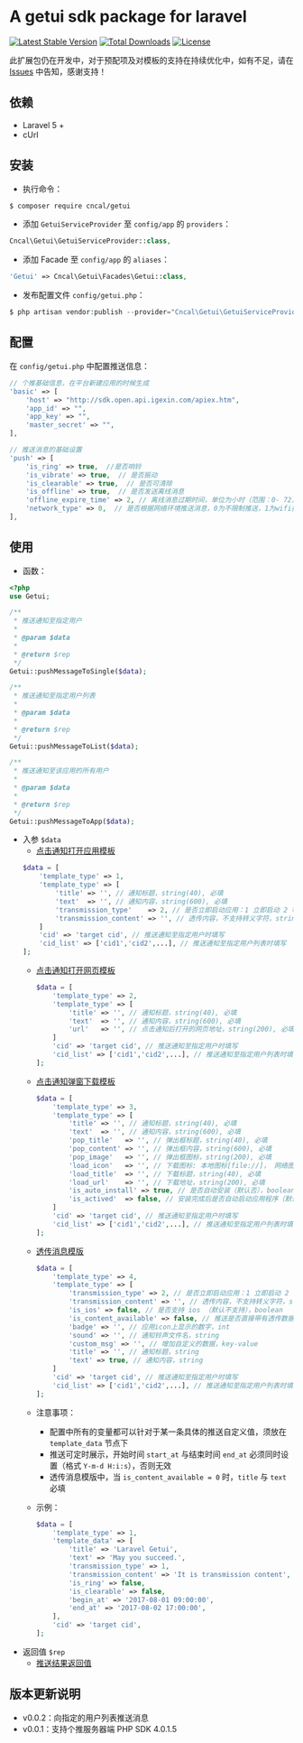# A getui sdk package for laravel

[![Latest Stable Version](https://poser.pugx.org/cncal/getui/v/stable)](https://packagist.org/packages/cncal/getui)
[![Total Downloads](https://poser.pugx.org/cncal/getui/downloads)](https://packagist.org/packages/cncal/getui)
[![License](https://poser.pugx.org/cncal/getui/license)](https://packagist.org/packages/cncal/getui)

此扩展包仍在开发中，对于预配项及对模板的支持在持续优化中，如有不足，请在 [Issues](https://github.com/cncal/getui/issues) 中告知，感谢支持！

## 依赖
* Laravel 5 +
* cUrl

## 安装
* 执行命令： 
```sh
$ composer require cncal/getui
```

* 添加 `GetuiServiceProvider` 至 `config/app` 的 `providers`：
```php
Cncal\Getui\GetuiServiceProvider::class,
```

* 添加 Facade 至 `config/app` 的 `aliases`：
```php
'Getui' => Cncal\Getui\Facades\Getui::class,
```

* 发布配置文件 `config/getui.php`：
```php
$ php artisan vendor:publish --provider="Cncal\Getui\GetuiServiceProvider"
```

## 配置
在 `config/getui.php` 中配置推送信息：
```php
// 个推基础信息，在平台新建应用的时候生成
'basic' => [
    'host' => "http://sdk.open.api.igexin.com/apiex.htm",
    'app_id' => "",
    'app_key' => "",
    'master_secret' => "",
],

// 推送消息的基础设置
'push' => [
    'is_ring' => true,  //是否响铃
    'is_vibrate' => true,  // 是否振动
    'is_clearable' => true,  // 是否可清除
    'is_offline' => true,  // 是否发送离线消息
    'offline_expire_time' => 2, // 离线消息过期时间，单位为小时（范围：0- 72），该时间段内 cid 在线过的用户均可收到通知
    'network_type' => 0,  // 是否根据网络环境推送消息，0为不限制推送，1为wifi推送，2为4G/3G/2G
],
```

## 使用
* 函数：
```php
<?php 
use Getui;

/**
 * 推送通知至指定用户
 *
 * @param $data
 *
 * @return $rep
 */
Getui::pushMessageToSingle($data);

/**
 * 推送通知至指定用户列表
 *
 * @param $data
 *
 * @return $rep
 */
Getui::pushMessageToList($data);

/**
 * 推送通知至该应用的所有用户
 *
 * @param $data
 *
 * @return $rep
 */
Getui::pushMessageToApp($data);

```

* 入参 `$data`
    * [点击通知打开应用模板](http://docs.getui.com/server/php/template/#1)
    ``` php
    $data = [
        'template_type' => 1,
        'template_type' => [
            'title' => '', // 通知标题，string(40), 必填
            'text'  => '', // 通知内容，string(600), 必填
            'transmission_type'    => 2, // 是否立即启动应用：1 立即启动 2 等待客户端自启动，必填
            'transmission_content' => '', // 透传内容，不支持转义字符，string(2048), 必填
        ]
        'cid' => 'target cid', // 推送通知至指定用户时填写
        'cid_list' => ['cid1','cid2',...], // 推送通知至指定用户列表时填写
    ];
    ```
    * [点击通知打开网页模板](http://docs.getui.com/server/php/template/#2)
        ``` php
        $data = [
            'template_type' => 2,
            'template_type' => [
                'title' => '', // 通知标题，string(40), 必填
                'text'  => '', // 通知内容，string(600), 必填
                'url'   => '', // 点击通知后打开的网页地址，string(200), 必填
            ]
            'cid' => 'target cid', // 推送通知至指定用户时填写
            'cid_list' => ['cid1','cid2',...], // 推送通知至指定用户列表时填写
        ];
        ```
        
    * [点击通知弹窗下载模板](http://docs.getui.com/server/php/template/#3)
        ``` php
        $data = [
            'template_type' => 3,
            'template_type' => [
                'title' => '', // 通知标题，string(40), 必填
                'text'  => '', // 通知内容，string(600), 必填
                'pop_title'   => '', // 弹出框标题，string(40), 必填
                'pop_content' => '', // 弹出框内容，string(600), 必填
                'pop_image'   => '', // 弹出框图标，string(200), 必填
                'load_icon'   => '', // 下载图标: 本地图标[file://]， 网络图标[http:// 或 https://]，string(40), 必填
                'load_title'  => '', // 下载标题，string(40), 必填
                'load_url'    => '', // 下载地址，string(200), 必填
                'is_auto_install' => true, // 是否自动安装（默认否），boolean
                'is_actived'  => false, // 安装完成后是否自动启动应用程序（默认否），boolean
            ]
            'cid' => 'target cid', // 推送通知至指定用户时填写
            'cid_list' => ['cid1','cid2',...], // 推送通知至指定用户列表时填写
        ];
        ```
        
    * [透传消息模版](http://docs.getui.com/server/php/template/#4)
        ``` php
        $data = [
            'template_type' => 4,
            'template_type' => [
                'transmission_type' => 2, // 是否立即启动应用：1 立即启动 2 等待客户端自启动，必填
                'transmission_content' => '', // 透传内容，不支持转义字符，string(2048), 必填
                'is_ios' => false, // 是否支持 ios （默认不支持），boolean
                'is_content_available' => false, // 推送是否直接带有透传数据（默认否）, boolean
                'badge' => '', // 应用icon上显示的数字，int
                'sound' => '', // 通知铃声文件名，string
                'custom_msg' => '', // 增加自定义的数据，key-value
                'title' => '', // 通知标题，string
                'text' => true, // 通知内容，string
            ]
            'cid' => 'target cid', // 推送通知至指定用户时填写
            'cid_list' => ['cid1','cid2',...], // 推送通知至指定用户列表时填写
        ];
        ```
    
    * 注意事项：
       * 配置中所有的变量都可以针对于某一条具体的推送自定义值，须放在 `template_data` 节点下
       * 推送可定时展示，开始时间 `start_at` 与结束时间 `end_at` 必须同时设置（格式 `Y-m-d H:i:s`），否则无效
       * 透传消息模版中，当 `is_content_available = 0` 时，`title` 与 `text` 必填
       
    * 示例：
       ```php
       $data = [
           'template_type' => 1,
           'template_data' => [
               'title' => 'Laravel Getui',
               'text' => 'May you succeed.',
               'transmission_type' => 1,
               'transmission_content' => 'It is transmission content',
               'is_ring' => false,
               'is_clearable' => false,
               'begin_at' => '2017-08-01 09:00:00',
               'end_at' => '2017-08-02 17:00:00',
           ],
           'cid' => 'target cid',
       ];
       ```
* 返回值 `$rep`
    * [推送结果返回值](http://docs.getui.com/server/php/push/#7)
    
## 版本更新说明
* v0.0.2：向指定的用户列表推送消息
* v0.0.1：支持个推服务器端 PHP SDK 4.0.1.5
